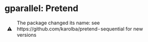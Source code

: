 # gparallel: Pretend 

<table><thead><td>⚠️</td><td>The package changed its name: see https://github.com/karolba/pretend-sequential for new versions</td></thead></table>
